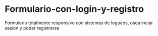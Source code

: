 # Formulario-con-login-y-registro
Formulario totalmente responsivo con sistemas de logueos, osea inciar sesion y poder registrarse
